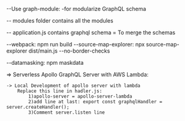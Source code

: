 --Use graph-module:
    -for modularize GraphQL schema

-- modules folder contains all the modules

-- application.js contains graphql schema = To merge the schemas

--webpack: npm run build
--source-map-explorer: npx source-map-explorer dist/main.js --no-border-checks


--datamasking: npm maskdata


=> Serverless Apollo GraphQL Server with AWS Lambda:

    -> Local Development of apollo server with lambda
        Replace this line in hadler.js:
            1)apollo-server = apollo-server-lambda
            2)add line at last: export const graphqlHandler = server.createHandler();
            3)Comment server.listen line
    
	